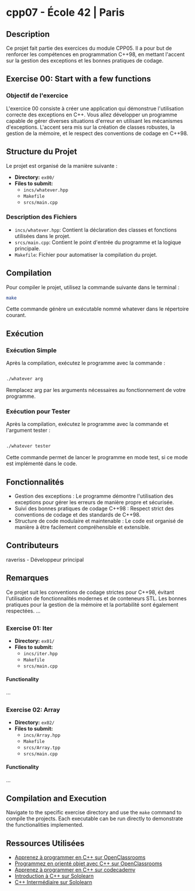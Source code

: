 # cpp07 - École 42 | Paris

## Description

Ce projet fait partie des exercices du module CPP05. Il a pour but de renforcer les compétences en programmation C++98, en mettant l'accent sur la gestion des exceptions et les bonnes pratiques de codage.

## Exercise 00: Start with a few functions

### Objectif de l'exercice

L'exercice 00 consiste à créer une application qui démonstrue l'utilisation correcte des exceptions en C++. Vous allez développer un programme capable de gérer diverses situations d'erreur en utilisant les mécanismes d'exceptions. L'accent sera mis sur la création de classes robustes, la gestion de la mémoire, et le respect des conventions de codage en C++98.

## Structure du Projet

Le projet est organisé de la manière suivante :

- **Directory:** `ex00/`
- **Files to submit:**
  - `incs/whatever.hpp`
  - `Makefile`
  - `srcs/main.cpp`

### Description des Fichiers

- `incs/whatever.hpp`: Contient la déclaration des classes et fonctions utilisées dans le projet.
- `srcs/main.cpp`: Contient le point d'entrée du programme et la logique principale.
- `Makefile`: Fichier pour automatiser la compilation du projet.

## Compilation

Pour compiler le projet, utilisez la commande suivante dans le terminal :

```bash
make
```
Cette commande génère un exécutable nommé whatever dans le répertoire courant.

## Exécution
### Exécution Simple
Après la compilation, exécutez le programme avec la commande :

```bash

./whatever arg
```
Remplacez arg par les arguments nécessaires au fonctionnement de votre programme.

### Exécution pour Tester
Après la compilation, exécutez le programme avec la commande et l'argument tester :

```bash

./whatever tester
```
Cette commande permet de lancer le programme en mode test, si ce mode est implémenté dans le code.

## Fonctionnalités
- Gestion des exceptions : Le programme démontre l'utilisation des exceptions pour gérer les erreurs de manière propre et sécurisée.
- Suivi des bonnes pratiques de codage C++98 : Respect strict des conventions de codage et des standards de C++98.
- Structure de code modulaire et maintenable : Le code est organisé de manière à être facilement compréhensible et extensible.

## Contributeurs
raveriss - Développeur principal

## Remarques
Ce projet suit les conventions de codage strictes pour C++98, évitant l'utilisation de fonctionnalités modernes et de conteneurs STL. Les bonnes pratiques pour la gestion de la mémoire et la portabilité sont également respectées.
...
##
### Exercise 01: Iter
- **Directory:** `ex01/`
- **Files to submit:**
  - `incs/iter.hpp`
  - `Makefile`
  - `srcs/main.cpp`

#### Functionality
...
##
### Exercise 02: Array
- **Directory:** `ex02/`
- **Files to submit:**
  - `incs/Array.hpp`
  - `Makefile`
  - `srcs/Array.tpp`
  - `srcs/main.cpp`

#### Functionality
...

## Compilation and Execution
Navigate to the specific exercise directory and use the `make` command to compile the projects. Each executable can be run directly to demonstrate the functionalities implemented.

## Ressources Utilisées
- [Apprenez à programmer en C++ sur OpenClassrooms](https://openclassrooms.com/fr/courses/1894236-apprenez-a-programmer-en-c)
- [Programmez en orienté objet avec C++ sur OpenClassrooms](https://openclassrooms.com/fr/courses/7137751-programmez-en-oriente-objet-avec-c)
- [Apprenez à programmer en C++ sur codecademy](https://www.codecademy.com/catalog/language/c-plus-plus)
- [Introduction à C++ sur Sololearn](https://www.sololearn.com/fr/learn/courses/c-plus-plus-introduction)
- [C++ Intermédiaire sur Sololearn](https://www.sololearn.com/fr/learn/courses/c-plus-plus-intermediate)
